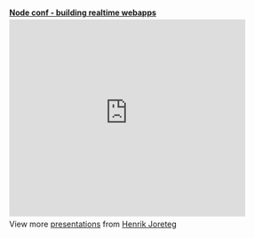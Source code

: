 <!--
slug: building-realtime-webapps-presentation-nodeconf
date: Sun May 08 2011 18:07:50 GMT+0200 (CEST)
tags: nodeconf, node.js, slides, presentations, javascript, realtime
title: Slides from my nodeconf presentation
id: 5307043976
link: http://joreteg.com/post/5307043976/building-realtime-webapps-presentation-nodeconf
raw: {"blog_name":"henrikjoreteg","id":5307043976,"post_url":"http://joreteg.com/post/5307043976/building-realtime-webapps-presentation-nodeconf","slug":"building-realtime-webapps-presentation-nodeconf","type":"text","date":"2011-05-08 16:07:50 GMT","timestamp":1304870870,"state":"published","format":"markdown","reblog_key":"BI5ImZWF","tags":["nodeconf","node.js","slides","presentations","javascript","realtime"],"short_url":"http://tmblr.co/ZgL_Yy4yKn28","recommended_source":null,"recommended_color":null,"highlighted":[],"note_count":1,"title":"Slides from my nodeconf presentation","body":"<div style=\"width:425px\" id=\"__ss_7864852\"> <strong style=\"display:block;margin:12px 0 4px\"><a href=\"http://www.slideshare.net/HenrikJoreteg/node-conf-building-realtime-webapps\" title=\"Node conf - building realtime webapps\">Node conf - building realtime webapps</a></strong> <iframe src=\"http://www.slideshare.net/slideshow/embed_code/7864852\" width=\"425\" height=\"355\" frameborder=\"0\" marginwidth=\"0\" marginheight=\"0\" scrolling=\"no\"></iframe> <div style=\"padding:5px 0 12px\"> View more <a href=\"http://www.slideshare.net/\">presentations</a> from <a href=\"http://www.slideshare.net/HenrikJoreteg\">Henrik Joreteg</a> </div> </div>","reblog":{"tree_html":"","comment":"<p><div style=\"width:425px\" id=\"__ss_7864852\"> <strong style=\"display:block;margin:12px 0 4px\"><a href=\"http://www.slideshare.net/HenrikJoreteg/node-conf-building-realtime-webapps\" title=\"Node conf - building realtime webapps\">Node conf - building realtime webapps</a></strong> <iframe src=\"http://www.slideshare.net/slideshow/embed_code/7864852\" width=\"425\" height=\"355\" frameborder=\"0\" marginwidth=\"0\" marginheight=\"0\" scrolling=\"no\"></iframe> <div style=\"padding:5px 0 12px\"> View more <a href=\"http://www.slideshare.net/\">presentations</a> from <a href=\"http://www.slideshare.net/HenrikJoreteg\">Henrik Joreteg</a> </div> </div></p>"},"trail":[{"blog":{"name":"henrikjoreteg","active":true,"theme":{"header_full_width":1500,"header_full_height":500,"header_focus_width":676,"header_focus_height":380,"avatar_shape":"circle","background_color":"#F6F6F6","body_font":"Helvetica Neue","header_bounds":"0,1249,380,573","header_image":"http://static.tumblr.com/df7befc8b0387cf597578e613c221cb3/uzkwgdq/FAjnt7hyg/tumblr_static_agmw2bdhkjs4ws4sscw44swgc.jpg","header_image_focused":"http://static.tumblr.com/df7befc8b0387cf597578e613c221cb3/uzkwgdq/1oSnt7hyh/tumblr_static_tumblr_static_agmw2bdhkjs4ws4sscw44swgc_focused_v3.jpg","header_image_scaled":"http://static.tumblr.com/df7befc8b0387cf597578e613c221cb3/uzkwgdq/FAjnt7hyg/tumblr_static_agmw2bdhkjs4ws4sscw44swgc_2048_v2.jpg","header_stretch":true,"link_color":"#529ECC","show_avatar":true,"show_description":true,"show_header_image":true,"show_title":true,"title_color":"#444444","title_font":"Helvetica Neue","title_font_weight":"bold"}},"post":{"id":"5307043976"},"content_raw":"<p><div style=\"width:425px\" id=\"__ss_7864852\"> <strong style=\"display:block;margin:12px 0 4px\"><a href=\"http://www.slideshare.net/HenrikJoreteg/node-conf-building-realtime-webapps\" title=\"Node conf - building realtime webapps\">Node conf - building realtime webapps</a></strong> <iframe src=\"http://www.slideshare.net/slideshow/embed_code/7864852\" width=\"425\" height=\"355\" frameborder=\"0\" marginwidth=\"0\" marginheight=\"0\" scrolling=\"no\"></iframe> <div style=\"padding:5px 0 12px\"> View more <a href=\"http://www.slideshare.net/\">presentations</a> from <a href=\"http://www.slideshare.net/HenrikJoreteg\">Henrik Joreteg</a> </div> </div></p>","content":"<p> <strong><a href=\"http://www.slideshare.net/HenrikJoreteg/node-conf-building-realtime-webapps\" title=\"Node conf - building realtime webapps\">Node conf - building realtime webapps</a></strong> <p><a href=\"#\"><img src=\"http://assets.tumblr.com/images/inline_placeholder.png\" width=\"18\" height=\"14\"/></a></p>  View more <a href=\"http://www.slideshare.net/\">presentations</a> from <a href=\"http://www.slideshare.net/HenrikJoreteg\">Henrik Joreteg</a>  </p>","is_current_item":true,"is_root_item":true}]}
publish: 2011-05-08
-->


<div style="width:425px" id="__ss_7864852"> <strong style="display:block;margin:12px 0 4px"><a href="http://www.slideshare.net/HenrikJoreteg/node-conf-building-realtime-webapps" title="Node conf - building realtime webapps">Node conf - building realtime webapps</a></strong> <iframe src="http://www.slideshare.net/slideshow/embed_code/7864852" width="425" height="355" frameborder="0" marginwidth="0" marginheight="0" scrolling="no"></iframe> <div style="padding:5px 0 12px"> View more <a href="http://www.slideshare.net/">presentations</a> from <a href="http://www.slideshare.net/HenrikJoreteg">Henrik Joreteg</a> </div> </div>

